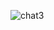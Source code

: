 ![chat3](https://user-images.githubusercontent.com/104159727/235314885-b0af0219-df9a-431f-b98c-747476e19869.png)
